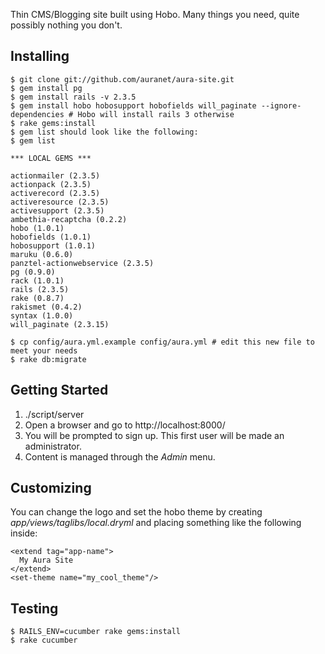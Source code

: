 Thin CMS/Blogging site built using Hobo.  Many things you need, quite possibly nothing you don't.

Installing
----------

    $ git clone git://github.com/auranet/aura-site.git
    $ gem install pg
    $ gem install rails -v 2.3.5
    $ gem install hobo hobosupport hobofields will_paginate --ignore-dependencies # Hobo will install rails 3 otherwise
    $ rake gems:install
    $ gem list should look like the following:
    $ gem list

    *** LOCAL GEMS ***

    actionmailer (2.3.5)
    actionpack (2.3.5)
    activerecord (2.3.5)
    activeresource (2.3.5)
    activesupport (2.3.5)
    ambethia-recaptcha (0.2.2)
    hobo (1.0.1)
    hobofields (1.0.1)
    hobosupport (1.0.1)
    maruku (0.6.0)
    panztel-actionwebservice (2.3.5)
    pg (0.9.0)
    rack (1.0.1)
    rails (2.3.5)
    rake (0.8.7)
    rakismet (0.4.2)
    syntax (1.0.0)
    will_paginate (2.3.15)

    $ cp config/aura.yml.example config/aura.yml # edit this new file to meet your needs
    $ rake db:migrate

Getting Started
---------------

1. ./script/server
2. Open a browser and go to http://localhost:8000/
3. You will be prompted to sign up.  This first user will be made an administrator.
4. Content is managed through the *Admin* menu.

Customizing
-----------

You can change the logo and set the hobo theme by creating
*app/views/taglibs/local.dryml* and placing something like the following
inside:

    <extend tag="app-name">
      My Aura Site
    </extend>
    <set-theme name="my_cool_theme"/>

Testing
-------

    $ RAILS_ENV=cucumber rake gems:install
    $ rake cucumber
